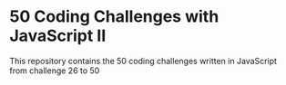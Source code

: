 # 50 Coding Challenges with JavaScript II

This repository contains the 50 coding challenges written in JavaScript from challenge 26 to 50